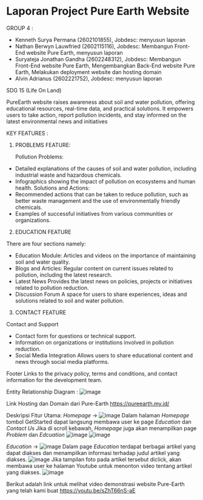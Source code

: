# Laporan Project Pure Earth Website

</p>
GROUP 4 : 

- Kenneth Surya Permana (2602101855), Jobdesc: menyusun laporan
- Nathan Berwyn Lauwfried (2602115116), Jobdesc: Membangun Front-End website Pure Earth, menyusun laporan
- Suryateja Jonathan Gandha (2602248312), Jobdesc: Membangun Front-End website Pure Earth, Mengembangkan Back-End website Pure Earth, Melakukan deployment website dan hosting domain
- Alvin Adrianus (2602221752), Jobdesc: menyusun laporan

SDG 15 (Life On Land)

PureEarth website raises awareness about soil and water pollution, offering educational resources, real-time data, and practical solutions. It empowers users to take action, report pollution incidents, and stay informed on the latest environmental news and initiatives

KEY FEATURES :

1. PROBLEMS FEATURE:
    
    Pollution Problems:
- Detailed explanations of the causes of soil and water pollution, including industrial waste and hazardous chemicals.
- Infographics showing the impact of pollution on ecosystems and human health.
    Solutions and Actions:
- Recommended actions that can be taken to reduce pollution, such as better waste management and the use of environmentally friendly chemicals.
- Examples of successful initiatives from various communities or organizations.

2. EDUCATION FEATURE
   
There are four sections namely: 
- Education Module:
  Articles and videos on the importance of maintaining soil and water quality.
- Blogs and Articles:
  Regular content on current issues related to pollution, including the latest research.
- Latest News
  Provides the latest news on policies, projects or initiatives related to pollution reduction.
- Discussion Forum
  A space for users to share experiences, ideas and solutions related to soil and water pollution.

3. CONTACT FEATURE
   
Contact and Support
- Contact form for questions or technical support.
- Information on organizations or institutions involved in pollution reduction.
-  Social Media Integration
   Allows users to share educational content and news through social media platforms.

Footer
Links to the privacy policy, terms and conditions, and contact information for the development team.
</p>

Entity Relationship Diagram :
   ![image](https://github.com/user-attachments/assets/b80ba607-243c-468a-8af0-5b31f2f8d24c)

Link Hosting dan Domain dari Pure-Earth
https://pureearth.my.id/ 

Deskripsi Fitur Utama:
   *Homepage* -> ![image](https://github.com/user-attachments/assets/bd1efc27-e122-4349-bdc6-dbeb666835cb)
   Dalam halaman *Homepage* tombol GetStarted dapat langsung membawa user ke page *Education* dan *Contact Us*
   Jika di scroll kebawah, *Homepage* juga akan menampilkan page *Problem* dan *Edcuation*
   ![image](https://github.com/user-attachments/assets/1976e945-f94a-4868-8aac-3d7de27866ce)
   ![image](https://github.com/user-attachments/assets/c8289177-a805-461a-9d0e-be791c8e0404)

   *Education* -> ![image](https://github.com/user-attachments/assets/a1551f58-4b30-43aa-92ff-9f656cfbbcf1)
   Dalam page *Education* terdapat berbagai artikel yang dapat diakses dan menampilkan informasi terhadap judul artikel yang diakses.
   ![image](https://github.com/user-attachments/assets/25594a89-7e4e-4282-8a93-3211da522625)
   Jika tampilan foto pada artikel tersebut diclick, akan membawa user ke halaman Youtube untuk menonton video tentang artikel yang diakses.
   ![image](https://github.com/user-attachments/assets/69ea5031-ff6d-4599-b679-212d739f6c58)

Berikut adalah link untuk melihat video demonstrasi website Pure-Earth yang telah kami buat
   https://youtu.be/sZhT66nS-aE


   


